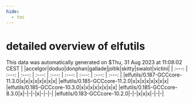 ```yaml
---
hide:
  - toc
---
```


detailed overview of elfutils
=============================


This data was automatically generated on $Thu, 31 Aug 2023 at 11:08:02 CEST
| |accelgor|doduo|donphan|gallade|joltik|skitty|swalot|victini|
| :---: | :---: | :---: | :---: | :---: | :---: | :---: | :---: | :---: |
|elfutils/0.187-GCCcore-11.3.0|x|x|x|x|x|x|x|x|
|elfutils/0.185-GCCcore-11.2.0|x|x|x|x|x|x|x|x|
|elfutils/0.185-GCCcore-10.3.0|x|x|x|x|x|x|x|x|
|elfutils/0.185-GCCcore-8.3.0|x|-|-|-|x|-|-|-|
|elfutils/0.183-GCCcore-10.2.0|-|-|x|x|x|-|-|-|
